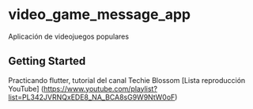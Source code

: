 # video_game_message_app

Aplicación de videojuegos populares

## Getting Started

Practicando flutter, tutorial del canal Techie Blossom
[Lista reproducción YouTube] (https://www.youtube.com/playlist?list=PL342JVRNQxEDE8_NA_BCA8sG9W9NtW0oF)